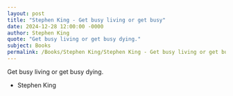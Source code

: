 ```yaml
---
layout: post
title: "Stephen King - Get busy living or get busy"
date: 2024-12-28 12:00:00 -0000
author: Stephen King
quote: "Get busy living or get busy dying."
subject: Books
permalink: /Books/Stephen King/Stephen King - Get busy living or get busy
---
```


Get busy living or get busy dying.

- Stephen King
